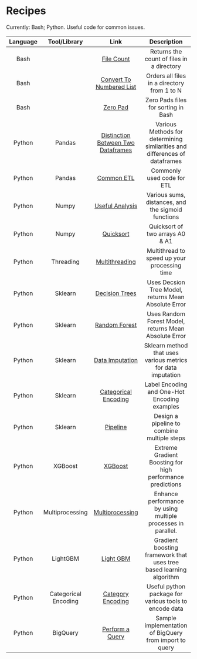 # Recipes
Currently: Bash; Python.
Useful code for common issues.

| Language |Tool/Library| Link | Description |
|:-----:|:-----:|:----:|:----:|
|Bash||[File Count](https://github.com/jbrdge/Recipes/blob/master/Bash/filecount.sh)|Returns the count of files in a directory |
|Bash||[Convert To Numbered List](https://github.com/jbrdge/Recipes/blob/master/Bash/converttonumberedlist.sh)| Orders all files in a directory from 1 to N|
|Bash||[Zero Pad](https://github.com/jbrdge/Recipes/blob/master/Bash/zeropad.sh)| Zero Pads files for sorting in Bash |
|Python|Pandas|[Distinction Between Two Dataframes](https://github.com/jbrdge/Recipes/blob/master/Python/Pandas/distinctionsBetweenDataframes.py)| Various Methods for determining simliarities and differences of dataframes|
|Python|Pandas|[Common ETL](https://github.com/jbrdge/Recipes/blob/master/Python/Pandas/commonPandasETL.py)| Commonly used code for ETL|
|Python|Numpy|[Useful Analysis](https://github.com/jbrdge/Recipes/blob/master/Python/UsefulAnalysisFunctions.py)| Various sums, distances, and the sigmoid functions|
|Python|Numpy|[Quicksort](https://github.com/jbrdge/Recipes/blob/master/Python/quicksort.py)| Quicksort of two arrays A0 & A1|
|Python|Threading|[Multithreading](https://github.com/jbrdge/Recipes/blob/master/Python/multithreading.py)| Multithread to speed up your processing time |
|Python|Sklearn|[Decision Trees](https://github.com/jbrdge/Recipes/blob/master/Python/Sklearn/DecisionTrees.py)| Uses Decsion Tree Model, returns Mean Absolute Error |
|Python|Sklearn|[Random Forest](https://github.com/jbrdge/Recipes/blob/master/Python/Sklearn/RandomForest.py)| Uses Random Forest Model, returns Mean Absolute Error |
|Python|Sklearn|[Data Imputation](https://github.com/jbrdge/Recipes/blob/master/Python/Sklearn/ImputeData.py)| Sklearn method that uses various metrics for data imputation |
|Python|Sklearn|[Categorical Encoding](https://github.com/jbrdge/Recipes/blob/master/Python/Sklearn/CategoricalEncoding.py)| Label Encoding and One-Hot Encoding examples |
|Python|Sklearn|[Pipeline](https://github.com/jbrdge/Recipes/blob/master/Python/Sklearn/Pipeline.py)| Design a pipeline to combine multiple steps |
|Python|XGBoost|[XGBoost](https://github.com/jbrdge/Recipes/blob/master/Python/XGBoost/xgboost.py)| Extreme Gradient Boosting for high performance predictions|
|Python|Multiprocessing|[Multiprocessing](https://github.com/jbrdge/Recipes/blob/master/Python/multiprocessing.py)| Enhance performance by using multiple processes in parallel. |
|Python|LightGBM|[Light GBM](https://github.com/jbrdge/Recipes/blob/master/Python/LightGBM/lgbm.py)| Gradient boosting framework that uses tree based learning algorithm |
|Python|Categorical Encoding|[Category Encoding](https://github.com/jbrdge/Recipes/blob/master/Python/categoryEncoding.py)| Useful python package for various tools to encode data |
|Python|BigQuery|[Perform a Query](https://github.com/jbrdge/Recipes/blob/master/Python/performAQuery.py)| Sample implementation of BigQuery from import to query|
